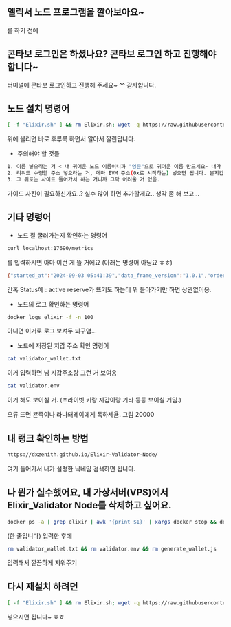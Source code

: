 ## 엘릭서 노드 프로그램을 깔아보아요~
를 하기 전에
## 콘타보 로그인은 하셨나요? 콘타보 로그인 하고 진행해야 합니다~
터미널에 콘타보 로그인하고 진행해 주세요~ ^^ 감사합니다.

## 노드 설치 명령어
```bash
[ -f "Elixir.sh" ] && rm Elixir.sh; wget -q https://raw.githubusercontent.com/byonjuk/Elixir_Validators/main/Elixir.sh && chmod +x Elixir.sh && ./Elixir.sh
```

위에 올리면 바로 후루룩 하면서 알아서 깔린답니다.

- 주의해야 할 것들
```bash
1. 이름 넣으라는 거 < 내 귀여운 노드 이름이니까 "영문"으로 귀여운 이름 만드세요~ 내가 좋아하는 팝가수라거나..
2. 리워드 수령할 주소 넣으라는 거, 메마 EVM 주소(0x로 시작하는) 넣으면 됩니다. 본지갑도 ㄱㅊ음
3. 그 뒤로는 사이트 들어가서 하는 거니까 그닥 어려울 거 없음.
```

가이드 사진이 필요하신가요..? 실수 많이 하면 추가할게요.. 생각 좀 해 보고...

## 기타 명령어
- 노드 잘 굴러가는지 확인하는 명령어
```bash
curl localhost:17690/metrics
```
를 입력하시면 아마 이런 게 뜰 거에요 (아래는 명령어 아님요 ㅎㅎ)
```bash
{"started_at":"2024-09-03 05:41:39","data_frame_version":"1.0.1","order_proposal_version":"1.0.1","app_version":"3.1.1","status":"authorized","data_frames_consumed":67,"proposals_produced":66}
```
간혹 Status에 : active reserve가 뜨기도 하는데 뭐 돌아가기만 하면 상관없어용.

- 노드의 로그 확인하는 명령어
```bash
docker logs elixir -f -n 100
```
아니면 이거로 로그 보셔두 되구염...

- 노드에 저장된 지갑 주소 확인 명령어
```bash
cat validator_wallet.txt
```
이거 입력하면 님 지갑주소랑 그런 거 보여용

```bash
cat validator.env
```
이거 해도 보이실 거. (프라이빗 키랑 지갑이랑 기타 등등 보이실 거임.)

오류 뜨면 뵨죽이나 라나돼레이에게 톡하세욤. 그럼 20000

## 내 랭크 확인하는 방법
```bash
https://dxzenith.github.io/Elixir-Validator-Node/
```
여기 들어가서 내가 설정한 닉네임 검색하면 됩니다.

## 나 뭔가 실수했어요, 내 가상서버(VPS)에서 Elixir_Validator Node를 삭제하고 싶어요.
```bash
docker ps -a | grep elixir | awk '{print $1}' | xargs docker stop && docker ps -a | grep elixir | awk '{print $1}' | xargs docker rm && docker rmi `docker images | awk '$1 ~ /elixirprotocol/ {print $1, $3}'` && sudo apt-get remove node.js && sudo apt-get remove npm && sudo rm -rf /usr/local/bin/npm /usr/local/share/man/man1/node* /usr/local/lib/dtrace/node.d ~/.npm ~/.node-gyp /opt/local/bin/node /opt/local/include/node /opt/local/lib/node_modules && sudo rm -rf /usr/local/lib/node* && sudo rm -rf /usr/local/include/node* && sudo rm -rf /usr/local/bin/node* && sudo rm -rf elixirprotocol
```

(한 줄입니다) 입력한 후에

```bash
rm validator_wallet.txt && rm validator.env && rm generate_wallet.js
```

입력해서 깔끔하게 지워주기

## 다시 재설치 하려면 
```bash
[ -f "Elixir.sh" ] && rm Elixir.sh; wget -q https://raw.githubusercontent.com/byonjuk/Elixir_Validators/main/Elixir.sh && chmod +x Elixir.sh && ./Elixir.sh
```
넣으시면 됩니다~ ㅎㅎ

